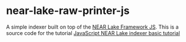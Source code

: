 # near-lake-raw-printer-js

A simple indexer built on top of the [NEAR Lake Framework JS](https://github.com/near/near-lake-framework-js).
This is a source code for the tutorial [JavaScript NEAR Lake indexer basic tutorial](https://near-indexers.io/tutorials/lake/js-lake-indexer)
